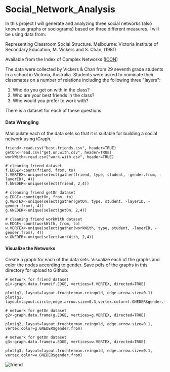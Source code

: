 # Social_Network_Analysis

In this project I will generate and analyzing three social networks (also known as graphs or sociograms) based on three different measures. I will be using data from:

Representing Classroom Social Structure. Melbourne: Victoria Institute of Secondary Education, M. Vickers and S. Chan, (1981)

Available from the Index of Complex Networks ([ICON](https://icon.colorado.edu/#!/))

The data were collected by Vickers & Chan from 29 seventh grade students in a school in Victoria, Australia. Students were asked to nominate their classmates on a number of relations including the following three "layers":  

1. Who do you get on with in the class?  
2. Who are your best friends in the class?  
3. Who would you prefer to work with?  

There is a dataset for each of these questions.

#### Data Wrangling

Manipulate each of the data sets so that it is suitable for building a social network using iGraph.

```{r}
friend<-read.csv("best.friends.csv", header=TRUE)
getOn<-read.csv("get.on.with.csv", header=TRUE)
workWith<-read.csv("work.with.csv", header=TRUE)
```

```{r}
# cleaning friend dataset
f.EDGE<-count(friend, from, to)
f.VERTEX<-unique(select(gather(friend, type, student, -gender.from, -layerID), 4))
f.GNEDER<-unique(select(friend, 2,4))

# cleaning friend getOn dataset
g.EDGE<-count(getOn, from, to)
g.VERTEX<-unique(select(gather(getOn, type, student, -layerID, -gender.from), 4))
g.GNEDER<-unique(select(getOn, 2,4))

# cleaning friend workWith dataset
w.EDGE<-count(workWith, from, to)
w.VERTEX<-unique(select(gather(workWith, type, student, -layerID, -gender.from), 4))
w.GNEDER<-unique(select(workWith, 2,4))

```

#### Visualize the Networks

Create a graph for each of the data sets. Visualize each of the graphs and color the nodes according to gender. Save pdfs of the graphs in this directory for upload to Github.

```{r}
# network for friend dataset
g1<-graph.data.frame(f.EDGE, vertices=f.VERTEX, directed=TRUE)

plot(g1, layout=layout.fruchterman.reingold, edge.arrow.size=0.1)
plot(g1, layout=layout.circle,edge.arrow.size=0.3,vertex.color=f.GNEDER$gender.from)

# network for getOn dataset
g2<-graph.data.frame(g.EDGE, vertices=g.VERTEX, directed=TRUE)

plot(g2, layout=layout.fruchterman.reingold, edge.arrow.size=0.1, vertex.color=g.GNEDER$gender.from)

# network for getOn dataset
g3<-graph.data.frame(w.EDGE, vertices=w.VERTEX, directed=TRUE)

plot(g3, layout=layout.fruchterman.reingold, edge.arrow.size=0.1, vertex.color=w.GNEDER$gender.from)

```

![friend]((https://icon.colorado.edu/#!/)"github")

